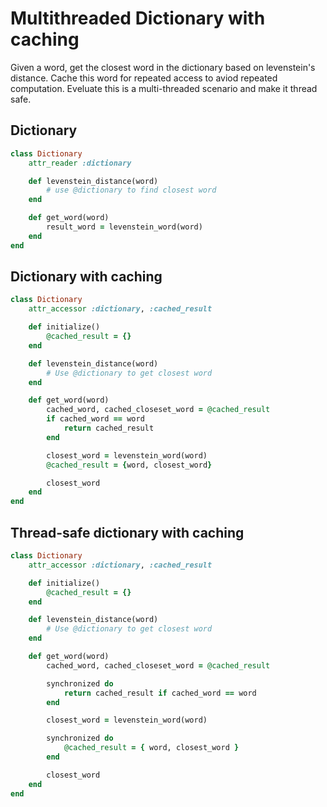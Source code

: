 # Multithreaded Dictionary with caching
Given a word, get the closest word in the dictionary based on levenstein's distance.
Cache this word for repeated access to aviod repeated computation.
Eveluate this is a multi-threaded scenario and make it thread safe.

## Dictionary
```ruby
class Dictionary
    attr_reader :dictionary

    def levenstein_distance(word)
        # use @dictionary to find closest word
    end

    def get_word(word)
        result_word = levenstein_word(word)
    end
end
```

## Dictionary with caching
```ruby
class Dictionary
    attr_accessor :dictionary, :cached_result

    def initialize()
        @cached_result = {}
    end

    def levenstein_distance(word)
        # Use @dictionary to get closest word
    end

    def get_word(word)
        cached_word, cached_closeset_word = @cached_result
        if cached_word == word
            return cached_result
        end

        closest_word = levenstein_word(word)
        @cached_result = {word, closest_word}

        closest_word
    end
end
```

## Thread-safe dictionary with caching
```ruby
class Dictionary
    attr_accessor :dictionary, :cached_result

    def initialize()
        @cached_result = {}
    end

    def levenstein_distance(word)
        # Use @dictionary to get closest word
    end

    def get_word(word)
        cached_word, cached_closeset_word = @cached_result

        synchronized do
            return cached_result if cached_word == word
        end

        closest_word = levenstein_word(word)

        synchronized do
            @cached_result = { word, closest_word }
        end

        closest_word
    end
end
```
